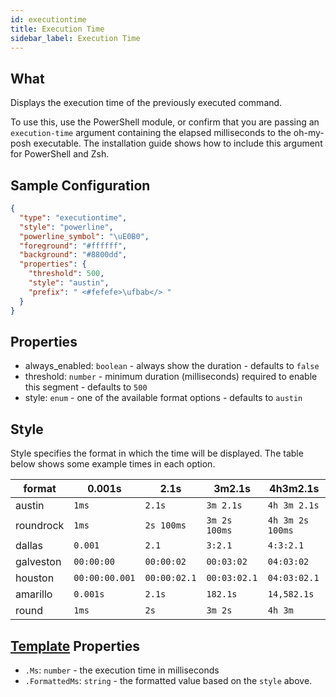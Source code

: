 ```yaml
---
id: executiontime
title: Execution Time
sidebar_label: Execution Time
---
```


## What

Displays the execution time of the previously executed command.

To use this, use the PowerShell module, or confirm that you are passing an `execution-time` argument containing the
elapsed milliseconds to the oh-my-posh executable.
The installation guide shows how to include this argument for PowerShell and Zsh.

## Sample Configuration

```json
{
  "type": "executiontime",
  "style": "powerline",
  "powerline_symbol": "\uE0B0",
  "foreground": "#ffffff",
  "background": "#8800dd",
  "properties": {
    "threshold": 500,
    "style": "austin",
    "prefix": " <#fefefe>\ufbab</> "
  }
}
```

## Properties

- always_enabled: `boolean` - always show the duration - defaults to `false`
- threshold: `number` - minimum duration (milliseconds) required to enable this segment - defaults to `500`
- style: `enum` - one of the available format options - defaults to `austin`

## Style

Style specifies the format in which the time will be displayed. The table below shows some example times in each option.

| format    | 0.001s         | 2.1s         | 3m2.1s        | 4h3m2.1s         |
| --------- | -------------- | ------------ | ------------- | ---------------- |
| austin    | `1ms`          | `2.1s`       | `3m 2.1s`     | `4h 3m 2.1s`     |
| roundrock | `1ms`          | `2s 100ms`   | `3m 2s 100ms` | `4h 3m 2s 100ms` |
| dallas    | `0.001`        | `2.1`        | `3:2.1`       | `4:3:2.1`        |
| galveston | `00:00:00`     | `00:00:02`   | `00:03:02`    | `04:03:02`       |
| houston   | `00:00:00.001` | `00:00:02.1` | `00:03:02.1`  | `04:03:02.1`     |
| amarillo  | `0.001s`       | `2.1s`       | `182.1s`      | `14,582.1s`      |
| round     | `1ms`          | `2s`         | `3m 2s`       | `4h 3m`          |

## [Template][templates] Properties

- `.Ms`: `number` - the execution time in milliseconds
- `.FormattedMs`: `string` - the formatted value based on the `style` above.

[templates]: /docs/config-text#templates
